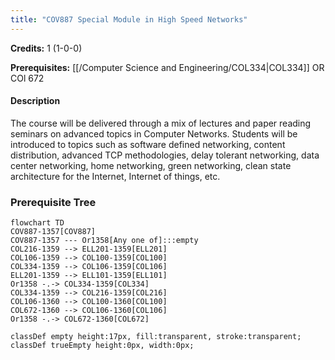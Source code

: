 ```yaml
---
title: "COV887 Special Module in High Speed Networks"
---
```

**Credits:** 1 (1-0-0)

**Prerequisites:** [[/Computer Science and Engineering/COL334|COL334]] OR COl 672

#### Description
The course will be delivered through a mix of lectures and paper reading seminars on advanced topics in Computer Networks. Students will be introduced to topics such as software defined networking, content distribution, advanced TCP methodologies, delay tolerant networking, data center networking, home networking, green networking, clean state architecture for the Internet, Internet of things, etc.

### Prerequisite Tree

```mermaid
flowchart TD
COV887-1357[COV887]
COV887-1357 --- Or1358[Any one of]:::empty
COL216-1359 --> ELL201-1359[ELL201]
COL106-1359 --> COL100-1359[COL100]
COL334-1359 --> COL106-1359[COL106]
ELL201-1359 --> ELL101-1359[ELL101]
Or1358 -.-> COL334-1359[COL334]
COL334-1359 --> COL216-1359[COL216]
COL106-1360 --> COL100-1360[COL100]
COL672-1360 --> COL106-1360[COL106]
Or1358 -.-> COL672-1360[COL672]

classDef empty height:17px, fill:transparent, stroke:transparent;
classDef trueEmpty height:0px, width:0px;
```